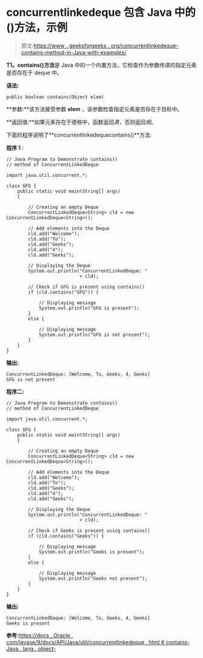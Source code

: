 # concurrentlinkedeque 包含 Java 中的()方法，示例

> 原文:[https://www . geeksforgeeks . org/concurrentlinkedeque-contains-method-in-Java-with-examples/](https://www.geeksforgeeks.org/concurrentlinkeddeque-contains-method-in-java-with-examples/)

**T1。contains()方法**是 Java 中的一个内置方法，它检查作为参数传递的指定元素是否存在于 deque 中。

**语法:**

```
public boolean contains(Object elem)
```

**参数:**该方法接受参数 **elem** ，该参数检查指定元素是否存在于目标中。

**返回值:**如果元素存在于德格中，函数返回*真*，否则返回*假*。

下面的程序说明了**concurrentlinkedequecontains()**方法:

**程序 1** :

```
// Java Program to Demonstrate contains()
// method of ConcurrentLinkedDeque

import java.util.concurrent.*;

class GFG {
    public static void main(String[] args)
    {

        // Creating an empty Deque
        ConcurrentLinkedDeque<String> cld = new ConcurrentLinkedDeque<String>();

        // Add elements into the Deque
        cld.add("Welcome");
        cld.add("To");
        cld.add("Geeks");
        cld.add("4");
        cld.add("Geeks");

        // Displaying the Deque
        System.out.println("ConcurrentLinkedDeque: "
                           + cld);

        // Check if GFG is present using contains()
        if (cld.contains("GFG")) {

            // Displaying message
            System.out.println("GFG is present");
        }
        else {

            // Displaying message
            System.out.println("GFG is not present");
        }
    }
}
```

**输出:**

```
ConcurrentLinkedDeque: [Welcome, To, Geeks, 4, Geeks]
GFG is not present

```

**程序二:**

```
// Java Program to Demonstrate contains()
// method of ConcurrentLinkedDeque

import java.util.concurrent.*;

class GFG {
    public static void main(String[] args)
    {

        // Creating an empty Deque
        ConcurrentLinkedDeque<String> cld = new ConcurrentLinkedDeque<String>();

        // Add elements into the Deque
        cld.add("Welcome");
        cld.add("To");
        cld.add("Geeks");
        cld.add("4");
        cld.add("Geeks");

        // Displaying the Deque
        System.out.println("ConcurrentLinkedDeque: "
                           + cld);

        // Check if Geeks is present using contains()
        if (cld.contains("Geeks")) {

            // Displaying message
            System.out.println("Geeks is present");
        }
        else {

            // Displaying message
            System.out.println("Geeks not present");
        }
    }
}
```

**输出:**

```
ConcurrentLinkedDeque: [Welcome, To, Geeks, 4, Geeks]
Geeks is present

```

**参考:**[https://docs . Oracle . com/javase/9/docs/API/Java/util/concurrentlinkedeque . html # contains-Java . lang . object-](https://docs.oracle.com/javase/9/docs/api/java/util/concurrent/ConcurrentLinkedDeque.html#contains-java.lang.Object-)